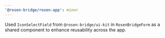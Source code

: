 ```yaml
---
'@rosen-bridge/rosen-app': minor
---
```


Used `IconSelectField` from `@rosen-bridge/ui-kit` in `RosenBridgeForm` as a shared component to enhance reusability across the app.
